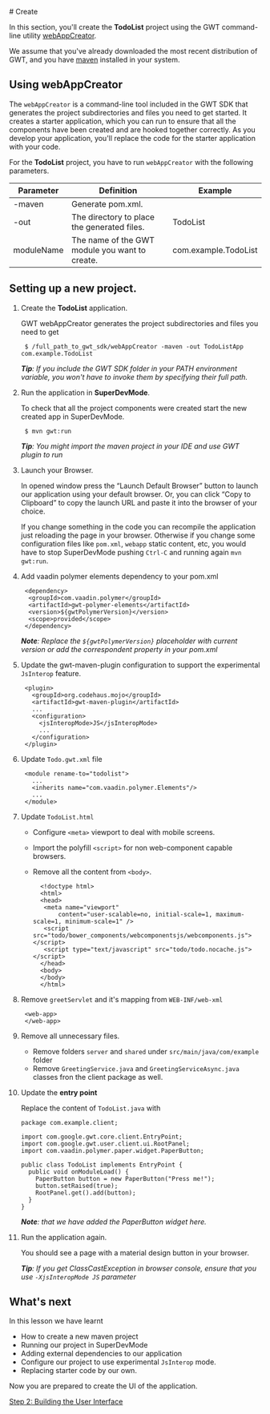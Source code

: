 # Create

In this section, you'll create the **TodoList** project using the GWT command-line utility [webAppCreator](http://www.gwtproject.org/doc/latest/RefCommandLineTools.html#webAppCreator).

We assume that you've already downloaded the most recent distribution of GWT, and you have [maven](https://maven.apache.org/) installed in your system.

## Using webAppCreator

The `webAppCreator` is a command-line tool included in the GWT SDK that generates the project subdirectories and files you need to get started. It creates a starter application, which you can run to ensure that all the components have been created and are hooked together correctly. As you develop your application, you'll replace the code for the starter application with your code.

For the **TodoList** project, you have to run `webAppCreator` with the following parameters.

| Parameter  | Definition                                     | Example  |
| ---------- | -----------------------------------------------| -------- |
| -maven     | Generate pom.xml.                              |          |
| -out       | The directory to place the generated files.    | TodoList |
| moduleName | The name of the GWT module you want to create. | com.example.TodoList |


## Setting up a new project.

1. Create the **TodoList** application.

      GWT webAppCreator generates the project subdirectories and files you need to get

        $ /full_path_to_gwt_sdk/webAppCreator -maven -out TodoListApp com.example.TodoList
      _**Tip**: If you include the GWT SDK folder in your PATH environment variable, you won't have to invoke them by specifying their full path._


2. Run the application in **SuperDevMode**.

     To check that all the project components were created start the new created app in SuperDevMode.

        $ mvn gwt:run

      _**Tip**: You might import the maven project in your IDE and use GWT plugin to run_

3. Launch your Browser.

     In opened window press the “Launch Default Browser” button to launch our application using your default browser. Or, you can click “Copy to Clipboard” to copy the launch URL and paste it into the browser of your choice.

     If you change something in the code you can recompile the application just reloading the page in your browser. Otherwise if you change some configuration files like `pom.xml`, `webapp` static content, etc, you would have to stop SuperDevMode pushing `Ctrl-C` and running again `mvn gwt:run`.

4. Add vaadin polymer elements dependency to your pom.xml

        <dependency>
         <groupId>com.vaadin.polymer</groupId>
         <artifactId>gwt-polymer-elements</artifactId>
         <version>${gwtPolymerVersion}</version>
         <scope>provided</scope>
        </dependency>
     _**Note**: Replace the `${gwtPolymerVersion}` placeholder with current version or add the correspondent property in your pom.xml_

5. Update the gwt-maven-plugin configuration to support the experimental `JsInterop` feature.

        <plugin>
          <groupId>org.codehaus.mojo</groupId>
          <artifactId>gwt-maven-plugin</artifactId>
          ...
          <configuration>
            <jsInteropMode>JS</jsInteropMode>
            ...
          </configuration>
        </plugin>

6. Update `Todo.gwt.xml` file

        <module rename-to="todolist">
          ...
          <inherits name="com.vaadin.polymer.Elements"/>
          ...
        </module>

7. Update `TodoList.html`
    * Configure `<meta>` viewport to deal with mobile screens.
    * Import the polyfill `<script>` for non web-component capable browsers.
    * Remove all the content from `<body>`.

            <!doctype html>
            <html>
            <head>
             <meta name="viewport"
                 content="user-scalable=no, initial-scale=1, maximum-scale=1, minimum-scale=1" />
             <script src="todo/bower_components/webcomponentsjs/webcomponents.js"></script>
             <script type="text/javascript" src="todo/todo.nocache.js"></script>
            </head>
            <body>
            </body>
            </html>

8. Remove `greetServlet` and it's mapping from `WEB-INF/web-xml`

        <web-app>
        </web-app>

9. Remove all unnecessary files.

    *  Remove folders `server` and `shared` under `src/main/java/com/example` folder
    *  Remove `GreetingService.java` and `GreetingServiceAsync.java` classes fron the client package as well.

10. Update the **entry point**

    Replace the content of `TodoList.java` with

        package com.example.client;

        import com.google.gwt.core.client.EntryPoint;
        import com.google.gwt.user.client.ui.RootPanel;
        import com.vaadin.polymer.paper.widget.PaperButton;

        public class TodoList implements EntryPoint {
          public void onModuleLoad() {
            PaperButton button = new PaperButton("Press me!");
            button.setRaised(true);
            RootPanel.get().add(button);
          }
        }

    _**Note**: that we have added the PaperButton widget here._

11. Run the application again.

    You should see a page with a material design button in your browser.

    _**Tip**: If you get ClassCastException in browser console, ensure that you use `-XjsInteropMode JS` parameter_

## What's next

In this lesson we have learnt

- How to create a new maven project
- Running our project in SuperDevMode
- Adding external dependencies to our application
- Configure our project to use experimental `JsInterop` mode.
- Replacing starter code by our own.

Now you are prepared to create the UI of the application.

[Step 2: Building the User Interface](buildui.html)
